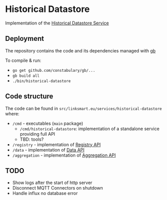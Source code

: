 Historical Datastore
===================

Implementation of the [Historical Datastore Service](https://linksmart.eu/redmine/projects/historical-datastore)

## Deployment
The repository contains the code and its dependencies managed with [gb](http://getgb.io/)

To compile & run:
* `go get github.com/constabulary/gb/...`
* `gb build all`
* `./bin/historical-datastore`


## Code structure

The code can be found in `src/linksmart.eu/services/historical-datastore` where:
* `/cmd` - executables (`main` package)
    - `/cmd/historical-datastore`: implementation of a standalone service providing full API
    - TBD: tools?
* `/registry` - implementation of [Registry API](https://linksmart.eu/redmine/projects/historical-datastore/wiki/Historical_Datastore_API#Registry-API)
* `/data` - implementation of [Data API](https://linksmart.eu/redmine/projects/historical-datastore/wiki/Historical_Datastore_API#Data-API)
* `/aggregation` - implementation of [Aggregation API](https://linksmart.eu/redmine/projects/historical-datastore/wiki/Historical_Datastore_API#Aggregation-API)

## TODO
* Show logs after the start of http server
* Disconnect MQTT Connectors on shutdown
* Handle influx no database error